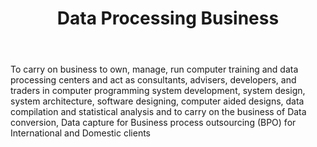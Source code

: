 ﻿---
title: "Data Processing Business"
weight: 317
layout: docs
---


To carry on business to own, manage, run computer training and data processing centers and act as consultants, advisers, developers, and traders in computer programming system development, system design, system architecture, software designing, computer aided designs, data compilation and statistical analysis and to carry on the business of Data conversion, Data capture for Business process outsourcing (BPO) for International and Domestic clients
